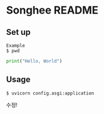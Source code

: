 # Songhee README

## Set up
```shell
Example
$ pwd
```

```python
print("Hello, World")
```

## Usage
```shell
$ uvicorn config.asgi:application
```

수정!